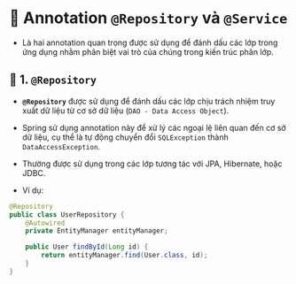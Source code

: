 # 🌱 Annotation **`@Repository`** và **`@Service`**

- Là hai annotation quan trọng được sử dụng để đánh dấu các lớp trong ứng dụng nhằm phân biệt vai trò của chúng trong kiến trúc phân lớp.

## **📌 1. `@Repository`**
- **`@Repository`** được sử dụng để đánh dấu các lớp chịu trách nhiệm truy xuất dữ liệu từ cơ sở dữ liệu (`DAO - Data Access Object`).

- Spring sử dụng annotation này để xử lý các ngoại lệ liên quan đến cơ sở dữ liệu, cụ thể là tự động chuyển đổi `SQLException` thành `DataAccessException`.

- Thường được sử dụng trong các lớp tương tác với JPA, Hibernate, hoặc JDBC.

- Ví dụ:

```java
@Repository
public class UserRepository {
    @Autowired
    private EntityManager entityManager;

    public User findById(Long id) {
        return entityManager.find(User.class, id);
    }
}
